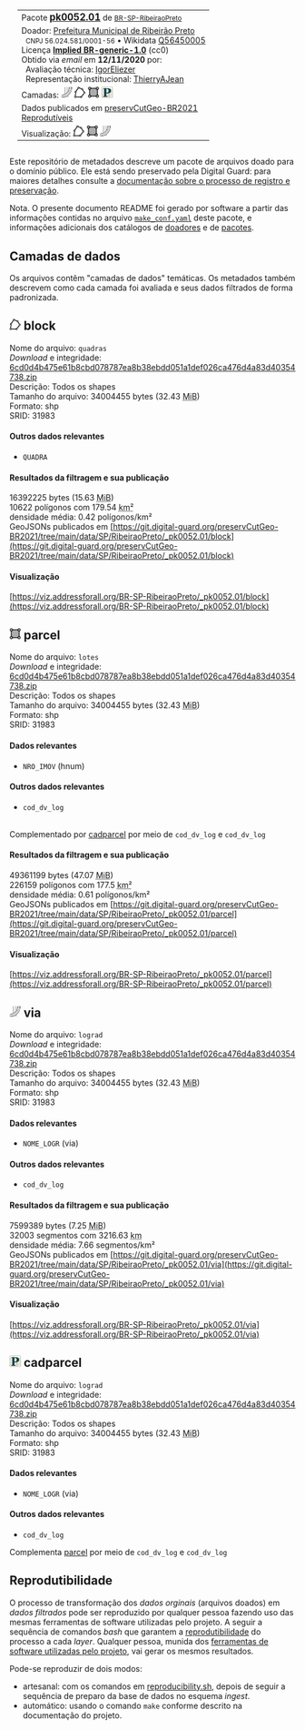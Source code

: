 <aside>
<table align="right" style="padding: 1em">
<tr><td>Pacote <a target="_git" title="link canônico para o git deste pacote" href="https://git.digital-guard.org/preserv-BR/blob/main/data/SP/RibeiraoPreto/_pk0052.01"><big><b>pk0052.01</b></big></a> de <small><a target="_osmcodes" title="Jurisdição" href="https://osm.codes/BR-SP-RibeiraoPreto">BR-SP-RibeiraoPreto</a></small>
</td></tr>
<tr><td>
Doador: <a rel="external" target="_doador" href="https://www.ribeiraopreto.sp.gov.br/portal/">Prefeitura Municipal de Ribeirão Preto</a>
<br/>&nbsp; <small>CNPJ 56.024.581/0001-56</small> • Wikidata <a rel="external" target="_doador" title="link descritor Wikidata do doador" href="https://www.wikidata.org/wiki/Q56450005">Q56450005</a></small><br/>
Licença <a rel="external" target="_doador" href="https://git.digital-guard.org/licenses/blob/master/reports/implied-br-generic-v1.md"><b>Implied BR-generic-1.0</b></a> (cc0)<br/>
Obtido via <i>email</i> em <b>12/11/2020</b> por:
<br/>&nbsp; Avaliação técnica: <a rel="external" target="_gitPerson" title="usuário Git" href="https://github.com/IgorEliezer">IgorEliezer</a>
<br/>&nbsp; Representação institucional: <a rel="external" target="_gitPerson" title="usuário Git" href="https://github.com/ThierryAJean">ThierryAJean</a><br/>
</td></tr>
<tr><td>Camadas: <a title="via" href="#-via"><img src="https://raw.githubusercontent.com/digital-guard/preserv/main/docs/assets/layerIcon-via.png" alt="via" width="20"/></a> <a title="block" href="#-block"><img src="https://raw.githubusercontent.com/digital-guard/preserv/main/docs/assets/layerIcon-block.png" alt="block" width="20"/></a> <a title="parcel" href="#-parcel"><img src="https://raw.githubusercontent.com/digital-guard/preserv/main/docs/assets/layerIcon-parcel.png" alt="parcel" width="20"/></a> <a title="cadparcel" href="#-cadparcel"><img src="https://raw.githubusercontent.com/digital-guard/preserv/main/docs/assets/layerIcon-cadparcel.png" alt="cadparcel" width="20"/></a> </td></tr>
<tr><td>Dados publicados em <a href="https://git.digital-guard.org/preservCutGeo-BR2021/tree/main/data/SP/RibeiraoPreto/_pk0052.01">preservCutGeo-BR2021</a><br/><a href="#reprodutibilidade">Reprodutíveis</a></td></tr>
<tr><td>Visualização: <a title="block" href="https://viz.addressforall.org/BR-SP-RibeiraoPreto/_pk0052.01/block"><img src="https://raw.githubusercontent.com/digital-guard/preserv/main/docs/assets/layerIcon-block.png" alt="block" width="20"/></a> <a title="parcel" href="https://viz.addressforall.org/BR-SP-RibeiraoPreto/_pk0052.01/parcel"><img src="https://raw.githubusercontent.com/digital-guard/preserv/main/docs/assets/layerIcon-parcel.png" alt="parcel" width="20"/></a> <a title="via" href="https://viz.addressforall.org/BR-SP-RibeiraoPreto/_pk0052.01/via"><img src="https://raw.githubusercontent.com/digital-guard/preserv/main/docs/assets/layerIcon-via.png" alt="via" width="20"/></a> </td></tr>
</table>
</aside>

<section>

Este repositório de metadados descreve um pacote de arquivos doado para o domínio público. Ele está sendo preservado pela Digital Guard: para maiores detalhes consulte a [documentação sobre o processo de registro e preservação](https://wiki.addressforall.org/doc/Documentação_Digital-guard).

Nota. O presente documento README foi gerado por software a partir das informações contidas no arquivo [`make_conf.yaml`](https://git.digital-guard.org/preserv-BR/blob/main/data/SP/RibeiraoPreto/_pk0052.01/make_conf.yaml) deste pacote, e informações adicionais dos catálogos de [doadores](https://git.digital-guard.org/preserv-BR/blob/main/data/donor.csv) e de [pacotes](https://git.digital-guard.org/preserv-BR/blob/main/data/donatedPack.csv).

# Camadas de dados

Os arquivos contêm "camadas de dados" temáticas. Os metadados também descrevem como cada camada foi avaliada e seus dados filtrados de forma padronizada.

## <img src="https://raw.githubusercontent.com/digital-guard/preserv/main/docs/assets/layerIcon-block.png" alt="block" width="20"/> block

Nome do arquivo: `quadras`<br/>*Download* e integridade: [6cd0d4b475e61b8cbd078787ea8b38ebdd051a1def026ca476d4a83d40354738.zip](http://dl.digital-guard.org/6cd0d4b475e61b8cbd078787ea8b38ebdd051a1def026ca476d4a83d40354738.zip)<br/>Descrição: Todos os shapes<br/>Tamanho do arquivo: 34004455 bytes (32.43 <abbr title="mebibyte">MiB</abbr>)<br/>Formato: shp<br/>SRID: 31983

#### Outros dados relevantes
* `QUADRA`

#### Resultados da filtragem e sua publicação
16392225 bytes (15.63 <abbr title="mebibyte">MiB</abbr>)<br/>10622 polígonos com 179.54 <abbr title="quilômetros quadrados">km²</abbr><br/>densidade média: 0.42 polígonos/km²<br/>GeoJSONs publicados em [https://git.digital-guard.org/preservCutGeo-BR2021/tree/main/data/SP/RibeiraoPreto/_pk0052.01/block](https://git.digital-guard.org/preservCutGeo-BR2021/tree/main/data/SP/RibeiraoPreto/_pk0052.01/block)

#### Visualização
[https://viz.addressforall.org/BR-SP-RibeiraoPreto/_pk0052.01/block](https://viz.addressforall.org/BR-SP-RibeiraoPreto/_pk0052.01/block)
## <img src="https://raw.githubusercontent.com/digital-guard/preserv/main/docs/assets/layerIcon-parcel.png" alt="parcel" width="20"/> parcel

Nome do arquivo: `lotes`<br/>*Download* e integridade: [6cd0d4b475e61b8cbd078787ea8b38ebdd051a1def026ca476d4a83d40354738.zip](http://dl.digital-guard.org/6cd0d4b475e61b8cbd078787ea8b38ebdd051a1def026ca476d4a83d40354738.zip)<br/>Descrição: Todos os shapes<br/>Tamanho do arquivo: 34004455 bytes (32.43 <abbr title="mebibyte">MiB</abbr>)<br/>Formato: shp<br/>SRID: 31983

#### Dados relevantes
* `NRO_IMOV` (hnum)

#### Outros dados relevantes
* `cod_dv_log`

<br/>Complementado por [cadparcel](#-cadparcel) por meio de `cod_dv_log` e `cod_dv_log`

#### Resultados da filtragem e sua publicação
49361199 bytes (47.07 <abbr title="mebibyte">MiB</abbr>)<br/>226159 polígonos com 177.5 <abbr title="quilômetros quadrados">km²</abbr><br/>densidade média: 0.61 polígonos/km²<br/>GeoJSONs publicados em [https://git.digital-guard.org/preservCutGeo-BR2021/tree/main/data/SP/RibeiraoPreto/_pk0052.01/parcel](https://git.digital-guard.org/preservCutGeo-BR2021/tree/main/data/SP/RibeiraoPreto/_pk0052.01/parcel)

#### Visualização
[https://viz.addressforall.org/BR-SP-RibeiraoPreto/_pk0052.01/parcel](https://viz.addressforall.org/BR-SP-RibeiraoPreto/_pk0052.01/parcel)
## <img src="https://raw.githubusercontent.com/digital-guard/preserv/main/docs/assets/layerIcon-via.png" alt="via" width="20"/> via

Nome do arquivo: `lograd`<br/>*Download* e integridade: [6cd0d4b475e61b8cbd078787ea8b38ebdd051a1def026ca476d4a83d40354738.zip](http://dl.digital-guard.org/6cd0d4b475e61b8cbd078787ea8b38ebdd051a1def026ca476d4a83d40354738.zip)<br/>Descrição: Todos os shapes<br/>Tamanho do arquivo: 34004455 bytes (32.43 <abbr title="mebibyte">MiB</abbr>)<br/>Formato: shp<br/>SRID: 31983

#### Dados relevantes
* `NOME_LOGR` (via)

#### Outros dados relevantes
* `cod_dv_log`

#### Resultados da filtragem e sua publicação
7599389 bytes (7.25 <abbr title="mebibyte">MiB</abbr>)<br/>32003 segmentos com 3216.63 <abbr title="quilômetros">km</abbr><br/>densidade média: 7.66 segmentos/km²<br/>GeoJSONs publicados em [https://git.digital-guard.org/preservCutGeo-BR2021/tree/main/data/SP/RibeiraoPreto/_pk0052.01/via](https://git.digital-guard.org/preservCutGeo-BR2021/tree/main/data/SP/RibeiraoPreto/_pk0052.01/via)

#### Visualização
[https://viz.addressforall.org/BR-SP-RibeiraoPreto/_pk0052.01/via](https://viz.addressforall.org/BR-SP-RibeiraoPreto/_pk0052.01/via)
## <img src="https://raw.githubusercontent.com/digital-guard/preserv/main/docs/assets/layerIcon-cadparcel.png" alt="cadparcel" width="20"/> cadparcel

Nome do arquivo: `lograd`<br/>*Download* e integridade: [6cd0d4b475e61b8cbd078787ea8b38ebdd051a1def026ca476d4a83d40354738.zip](http://dl.digital-guard.org/6cd0d4b475e61b8cbd078787ea8b38ebdd051a1def026ca476d4a83d40354738.zip)<br/>Descrição: Todos os shapes<br/>Tamanho do arquivo: 34004455 bytes (32.43 <abbr title="mebibyte">MiB</abbr>)<br/>Formato: shp<br/>SRID: 31983

#### Dados relevantes
* `NOME_LOGR` (via)

#### Outros dados relevantes
* `cod_dv_log`

Complementa [parcel](#-parcel) por meio de `cod_dv_log` e `cod_dv_log`

</section>
<section>

# Reprodutibilidade

O processo de transformação dos *dados orginais* (arquivos doados) em *dados filtrados* pode ser reproduzido por qualquer pessoa fazendo uso das mesmas ferramentas de software utilizadas pelo projeto. A seguir a sequência de comandos *bash* que garantem a [reprodutibilidade](https://en.wikipedia.org/wiki/Reproducibility) do processo a cada *layer*. Qualquer pessoa, munida dos [ferramentas de software utilizadas pelo projeto](https://git.AddressForAll.org/suporte/blob/master/docs/pt/infra.md#ambientes-e-ferramentas-de-uso-geral), vai gerar os mesmos resultados.

Pode-se reproduzir de dois modos:
* artesanal: com os comandos em [reproducibility.sh](https://git.digital-guard.org/preserv-BR/blob/main/data/SP/RibeiraoPreto/_pk0052.01/reproducibility.sh), depois de seguir a sequência de preparo da base de dados no esquema *ingest*.
* automático: usando o comando `make` conforme descrito na documentação do projeto.

</section>

